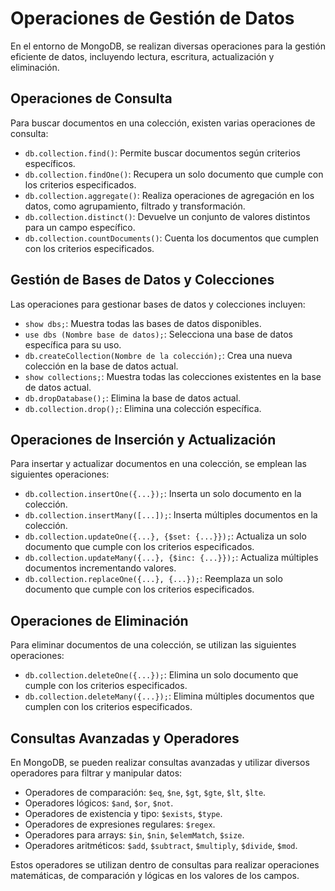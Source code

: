 # Operaciones de Gestión de Datos

En el entorno de MongoDB, se realizan diversas operaciones para la gestión eficiente de datos, incluyendo lectura, escritura, actualización y eliminación.

## Operaciones de Consulta

Para buscar documentos en una colección, existen varias operaciones de consulta:

- `db.collection.find()`: Permite buscar documentos según criterios específicos.
- `db.collection.findOne()`: Recupera un solo documento que cumple con los criterios especificados.
- `db.collection.aggregate()`: Realiza operaciones de agregación en los datos, como agrupamiento, filtrado y transformación.
- `db.collection.distinct()`: Devuelve un conjunto de valores distintos para un campo específico.
- `db.collection.countDocuments()`: Cuenta los documentos que cumplen con los criterios especificados.

## Gestión de Bases de Datos y Colecciones

Las operaciones para gestionar bases de datos y colecciones incluyen:

- `show dbs;`: Muestra todas las bases de datos disponibles.
- `use dbs (Nombre base de datos);`: Selecciona una base de datos específica para su uso.
- `db.createCollection(Nombre de la colección);`: Crea una nueva colección en la base de datos actual.
- `show collections;`: Muestra todas las colecciones existentes en la base de datos actual.
- `db.dropDatabase();`: Elimina la base de datos actual.
- `db.collection.drop();`: Elimina una colección específica.

## Operaciones de Inserción y Actualización

Para insertar y actualizar documentos en una colección, se emplean las siguientes operaciones:

- `db.collection.insertOne({...});`: Inserta un solo documento en la colección.
- `db.collection.insertMany([...]);`: Inserta múltiples documentos en la colección.
- `db.collection.updateOne({...}, {$set: {...}});`: Actualiza un solo documento que cumple con los criterios especificados.
- `db.collection.updateMany({...}, {$inc: {...}});`: Actualiza múltiples documentos incrementando valores.
- `db.collection.replaceOne({...}, {...});`: Reemplaza un solo documento que cumple con los criterios especificados.

## Operaciones de Eliminación

Para eliminar documentos de una colección, se utilizan las siguientes operaciones:

- `db.collection.deleteOne({...});`: Elimina un solo documento que cumple con los criterios especificados.
- `db.collection.deleteMany({...});`: Elimina múltiples documentos que cumplen con los criterios especificados.

## Consultas Avanzadas y Operadores

En MongoDB, se pueden realizar consultas avanzadas y utilizar diversos operadores para filtrar y manipular datos:

- Operadores de comparación: `$eq`, `$ne`, `$gt`, `$gte`, `$lt`, `$lte`.
- Operadores lógicos: `$and`, `$or`, `$not`.
- Operadores de existencia y tipo: `$exists`, `$type`.
- Operadores de expresiones regulares: `$regex`.
- Operadores para arrays: `$in`, `$nin`, `$elemMatch`, `$size`.
- Operadores aritméticos: `$add`, `$subtract`, `$multiply`, `$divide`, `$mod`.

Estos operadores se utilizan dentro de consultas para realizar operaciones matemáticas, de comparación y lógicas en los valores de los campos.